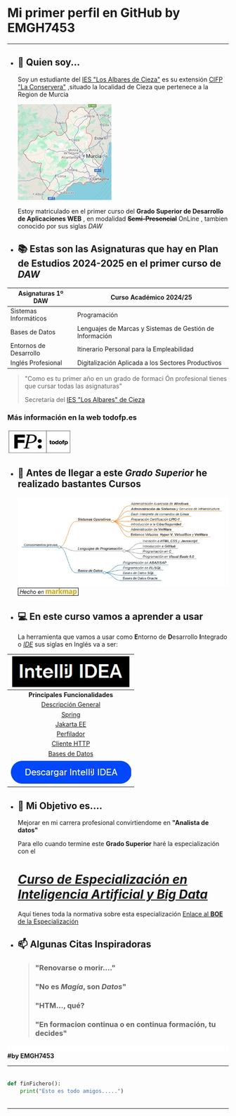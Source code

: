 # Mi primer perfil en GitHub by EMGH7453
---
 - ## 👋 Quien soy...

	Soy  un estudiante del [IES "Los Albares de Cieza"](https://www.ieslosalbares.es/  "WEB IES Los Albares de Cieza") es su extensión [CIFP "La Conservera"](https://sites.google.com/view/fplaconservera/ies-los-albares-de-cieza?authuser=0 "Web CIFP La Conservera")
	,situado la localidad de Cieza que pertenece a la Region de Murcia
	
	[![Region de Murcia](./images/regionmurcia.jpg)](https://www.google.es/maps/place/Regi%C3%B3n+de+Murcia,+Murcia/@38.0400936,-3.996701,8z/data=!3m1!4b1!4m6!3m5!1s0xd631a7cd794aecd:0x14ce33f54754d822!8m2!3d38.1398141!4d-1.366216!16zL20vMGo0eHo?entry=ttu&g_ep=EgoyMDI0MTAxNi4wIKXMDSoASAFQAw%3D%3D "Enlace Google Maps 'Region de Murcia'")

	Estoy matriculado en el primer curso del **Grado Superior de Desarrollo de Aplicaciones WEB** , en modalidad **~~Semi-Presencial~~** OnLine , tambien conocido por sus siglas *DAW*
- ## 📚 Estas son las **Asignaturas** que hay en **Plan de Estudios 2024-2025** en el primer curso de *DAW* 

| Asignaturas 1º DAW | Curso Académico 2024/25 |
|---------------------|------------------------|
| Sistemas Informáticos | Programación           |
| Bases de Datos      | Lenguajes de Marcas y Sistemas de Gestión de Información |
| Entornos de Desarrollo | Itinerario Personal para la Empleabilidad |
| Inglés Profesional   | Digitalización Aplicada a los Sectores Productivos |

	
	
> "Como es tu primer año en un grado de formaci	Ón profesional tienes que cursar todas las asignaturas"
>
> Secretaría del [IES "Los Albares" de Cieza](https://www.ieslosalbares.es/  "WEB IES Los Albares de Cieza")


### Más información en la web todofp.es
[![más información](./images/todofp.jpg)](https://www.todofp.es/que-estudiar/familias-profesionales/informatica-comunicaciones/des-aplicaciones-web.html "página de DAW en todofp.es")

	
	
- ## 🚏 Antes de llegar a este *Grado Superior* he realizado bastantes **Cursos** 
	
	[![Esquema de Cursos](./images/cursosenmarkmap.jpg)](./images/markmap.svg)
	[![markmap](./images/logo_markmap.jpg)](https://markmap.js.org)
	
-  ## 💻 En este curso vamos a aprender a usar

	La herramienta que vamos a usar como **E**ntorno de **D**esarrollo **I**ntegrado o [*IDE*](https://es.wikipedia.org/wiki/Entorno_de_desarrollo_integrado "Wikipedia 'IDE'") sus siglas en Inglés va a ser:
	

|[![IntelliJIDEA](./images/Intellij_idea.jpg)](https://www.jetbrains.com/es-es/idea/)|
|:---:|
|**Principales Funcionalidades**|
|[Descripción General](https://www.jetbrains.com/es-es/idea/features/)|
|[Spring](https://www.jetbrains.com/es-es/idea/spring/)|
|[Jakarta EE](https://www.jetbrains.com/es-es/idea/jakarta/)|
|[Perfilador](https://www.jetbrains.com/es-es/pages/intellij-idea-profiler/)|
|[Cliente HTTP](https://www.jetbrains.com/es-es/pages/intellij-idea-http-client/)|
|[Bases de Datos](https://www.jetbrains.com/es-es/pages/intellij-idea-databases/)|
|[![Descargar](./images/descarga_Intellij_IDEA.jpg)](https://www.jetbrains.com/idea/download/)
		
			

- ## 🔭 Mi Objetivo es....

	Mejorar en mi carrera profesional convirtiendome en **"Analista de datos"**
	
	Para ello cuando termine este **Grado Superior** haré la especialización con el 
	
	# [***Curso de Especialización en Inteligencia Artificial y Big Data***](https://todofp.es/que-estudiar/familias-profesionales/informatica-comunicaciones/ce-inteligencia-artificial-bigdata.html "Curso Especialización")
	
	Aquí tienes toda la normativa sobre esta especialización [Enlace al **BOE** de la Especialización](./pdf/BOE-A-2021-7686.pdf)
	
	

- ## 📫 Algunas Citas Inspiradoras 
	
	> ### "Renovarse o morir...."
	> ### "No es *Magía*,  son *Datos*"
	> ### "HTM..., qué?
	> ### "En formacion continua o en continua formación, tu decides"
	
	
	
![espacio](./images/espacioenblanco.jpg)  **#by EMGH7453**



---


```python

def finFichero():
    print("Esto es todo amigos.....")
	
```
---	
	

<!---
Texto inicial:
---------------
- 👋 Hi, I’m @emgh7453
- 👀 I’m interested in ...
- 🌱 I’m currently learning ...
- 💞️ I’m looking to collaborate on ...
- 📫 How to reach me ...
- 😄 Pronouns: ...
- ⚡ Fun fact: ...
---------------

emgh7453/emgh7453 is a ✨ special ✨ repository because its `README.md` (this file) appears on your GitHub profile.
You can click the Preview link to take a look at your changes..


[más información](https://www.todofp.es/que-estudiar/familias-profesionales/informatica-comunicaciones/des-aplicaciones-web.html "página de DAW en todofp.es")


Listado de cursos:
	
	- ***Sistemas Operativos***
		- *Administración Avanzada de **Windows***
		- ***Administración de Sistemas** y Servicios de Infraestructura*
		- *Bash Interprete de comandos de **Linux***
		- *Preparación Certificación **LPIC-1***
		- *Introducción a la **CiberSeguridad***
		- Administración de VmWare
		- Entornos Virtuales Hyper-V, VirtualBox y VmWare
		
	- ***Lenguajes de Programación***
		- *Iniciación a **HTML**,**CSS** y **Javascript***
		- *Introducción a **GitHub***
		- *Programación en **C***
		- *Programación en **Visual Basic 6.0***
		
	- ***Bases de Datos***
		- *Programación en **ABAP/SAP***
		- *Programación en **PL/SQL***
		- *Bases de Datos **SQL***
		- *Bases de Datos **Oracle***
	- ***y algunos más..***
--->
